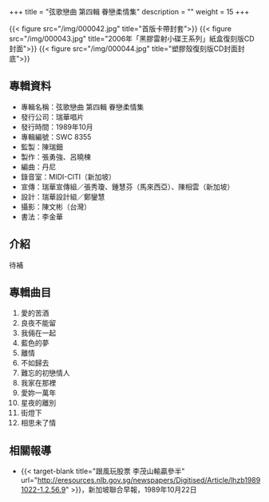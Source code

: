 +++
title = "弦歌戀曲 第四輯 眷戀柔情集"
description = ""
weight = 15
+++

{{< figure src="/img/000042.jpg"  title="首版卡帶封套">}}
{{< figure src="/img/000043.jpg" title="2006年「黑膠雷射小碟王系列」紙盒復刻版CD封面">}}
{{< figure src="/img/000044.jpg" title="塑膠殼復刻版CD封面封底">}}

## 專輯資料

* 專輯名稱：弦歌戀曲 第四輯 眷戀柔情集
* 發行公司：瑞華唱片
* 發行時間：1989年10月
* 專輯編號：SWC 8355
* 監製：陳瑞鈿
* 製作：張勇強、呂曉棟
* 編曲：丹尼
* 錄音室：MIDI-CITI（新加坡）
* 宣傳：瑞華宣傳組／張秀瓊、鍾慧芬（馬來西亞）、陳相雲（新加坡）
* 設計：瑞華設計組／鄭鑾慧
* 攝影：陳文彬（台灣）
* 書法：李金華

## 介紹

待補


## 專輯曲目

1. 愛的苦酒
2. 良夜不能留
3. 我倆在一起
4. 藍色的夢
5. 離情
6. 不如歸去
7. 難忘的初戀情人
8. 我家在那裡
9. 愛妳一萬年
10. 星夜的離別
11. 街燈下
12. 相思未了情

## 相關報導
* {{< target-blank title="跟風玩股票 李茂山輸贏參半" url="http://eresources.nlb.gov.sg/newspapers/Digitised/Article/lhzb19891022-1.2.56.9" >}}，新加坡聯合早報，1989年10月22日
